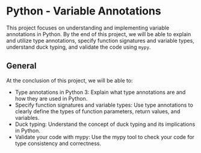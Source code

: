 # Python - Variable Annotations
This project focuses on understanding and implementing variable annotations in Python. By the end of this project, we will be able to explain and utilize type annotations, specify function signatures and variable types, understand duck typing, and validate the code using `mypy`.

## General
At the conclusion of this project, we will be able to:

* Type annotations in Python 3: Explain what type annotations are and how they are used in Python.
* Specify function signatures and variable types: Use type annotations to clearly define the types of function parameters, return values, and variables.
* Duck typing: Understand the concept of duck typing and its implications in Python.
* Validate your code with mypy: Use the mypy tool to check your code for type consistency and correctness.